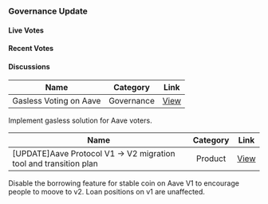 ### Governance Update

#### Live Votes

#### Recent Votes

#### Discussions

| Name          | Category      | Link   |
| ------------- |:-------------:| :-----:|
| Gasless Voting on Aave | Governance | [View](https://governance.aave.com/t/gasless-voting-on-aave/3104) |

Implement gasless solution for Aave voters.

| Name          | Category      | Link   |
| ------------- |:-------------:| :-----:|
| [UPDATE]Aave Protocol V1 -> V2 migration tool and transition plan| Product | [View](https://governance.aave.com/t/aave-protocol-v1-v2-migration-tool-and-transition-plan/2053/14) |

Disable the borrowing feature for stable coin on Aave V1 to encourage people to moove to v2. Loan positions on v1 are unaffected.
